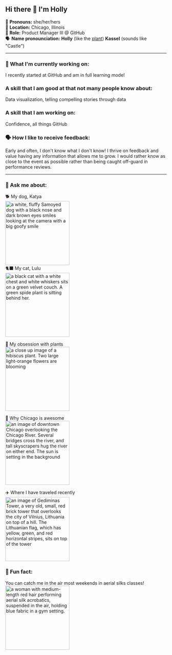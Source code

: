 ## Hi there 👋 I'm Holly


🫶 **Pronouns:** she/her/hers\
📍 **Location:** Chicago, Illinois\
💼 **Role:** Product Manager III @ GitHub\
🗣️ **Name pronounciation:** **Holly** (like the [plant](https://www.merriam-webster.com/dictionary/holly)) **Kassel** (sounds like "Castle")


---


### 🔭 What I'm currently working on:
I recently started at GitHub and am in full learning mode!

### A skill that I am good at that not many people know about:
Data visualization, telling compelling stories through data

### A skill that I am working on:
Confidence, all things GitHub

### 🗣️ How I like to receive feedback:
Early and often, I don't know what I don't know! I thrive on feedback and value having any information that allows me to grow. I would rather know as close to the event as possible rather than being caught off-guard in performance reviews. 


---

    
### 💬 Ask me about:

<detail>
<summary> 🐕 My dog, Katya </summary>
<img src="https://github.com/user-attachments/assets/339119d0-81f0-4a5e-b0f0-91491c940309" alt="a white, fluffy Samoyed dog with a black nose and dark brown eyes smiles looking at the camera with a big goofy smile" width="200"/>
</detail>

<detail>
<summary> 🐈‍⬛ My cat, Lulu </summary>
<img src="https://github.com/user-attachments/assets/764d4462-9f7a-469c-925e-ce7baec0d7e5" alt="a black cat with a white chest and white whiskers sits on a green velvet couch. A green spide plant is sitting behind her." width="200"/>
</detail>

🌱 My obsession with plants\
<img src="https://github.com/user-attachments/assets/8a005f4c-9c74-4530-91d6-0aad319ed27d" alt="a close up image of a hibiscus plant. Two large light-orange flowers are blooming" width="200"/>

🌆 Why Chicago is awesome\
<img src="https://github.com/user-attachments/assets/cfef9662-0f7a-4a00-bf0b-33aa1a46c2ce" alt="an image of downtown Chicago overlooking the Chicago River. Several bridges cross the river, and tall skyscrapers hug the river on either end. The sun is setting in the background" width="200"/>

✈️ Where I have traveled recently\
<img src="https://github.com/user-attachments/assets/fcf551b3-a5c9-45f8-ae11-82877ba679ce" alt="an image of Gediminas Tower, a very old, small, red brick tower that overlooks the city of Vilnius, Lithuania on top of a hill. The Lithuanian flag, which has yellow, green, and red horizontal stripes, sits on top of the tower" width="200"/>


### 🎊 Fun fact:
You can catch me in the air most weekends in aerial silks classes!\
<img src="https://github.com/user-attachments/assets/44bf7ff9-37e1-4da3-9b2f-44939c6b2934" alt="a woman with medium-length red hair performing aerial silk acrobatics, suspended in the air, holding blue fabric in a gym setting." width="200"/>

